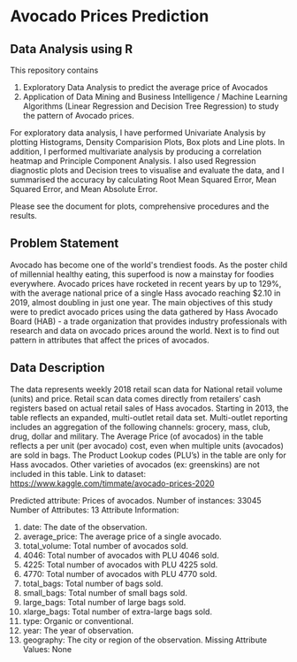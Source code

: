 # Avocado Prices Prediction

## Data Analysis using R

This repository contains 
  1. Exploratory Data Analysis to predict the average price of Avocados
  2. Application of Data Mining and Business Intelligence / Machine Learning Algorithms (Linear Regression and Decision Tree Regression) to study the pattern of Avocado prices.
  
For exploratory data analysis, I have performed Univariate Analysis by plotting Histograms, Density Comparision Plots, Box plots and Line plots. In addition, I performed multivariate analysis by producing a correlation heatmap and Principle Component Analysis. I also used Regression diagnostic plots and Decision trees to visualise and evaluate the data, and I summarised the accuracy by calculating Root Mean Squared Error, Mean Squared Error, and Mean Absolute Error. 

Please see the document for plots, comprehensive procedures and the results. 

## Problem Statement
Avocado has become one of the world's trendiest foods. As the poster child of millennial healthy eating, this superfood is now a mainstay for foodies everywhere. Avocado prices have rocketed in recent years by up to 129%, with the average national price of a single Hass avocado reaching $2.10 in 2019, almost doubling in just one year. The main objectives of this study were to predict avocado prices using the data gathered by Hass Avocado Board (HAB) - a trade organization that provides industry professionals with research and data on avocado prices around the world. Next is to find out pattern in attributes that affect the prices of avocados. 

## Data Description
The data represents weekly 2018 retail scan data for National retail volume (units) and price. Retail scan data comes directly from retailers’ cash registers based on actual retail sales of Hass avocados. Starting in 2013, the table reflects an expanded, multi-outlet retail data set. Multi-outlet reporting includes an aggregation of the following channels: grocery, mass, club, drug, dollar and military. The Average Price (of avocados) in the table reflects a per unit (per avocado) cost, even when multiple units (avocados) are sold in bags. The Product Lookup codes (PLU’s) in the table are only for Hass avocados. Other varieties of avocados (ex: greenskins) are not included in this table.
Link to dataset: https://www.kaggle.com/timmate/avocado-prices-2020

Predicted attribute: Prices of avocados.
Number of instances: 33045
Number of Attributes: 13
Attribute Information:
  1.	date: The date of the observation.
  2.	average_price: The average price of a single avocado.
  3.	total_volume: Total number of avocados sold.
  4.	4046: Total number of avocados with PLU 4046 sold.
  5.	4225: Total number of avocados with PLU 4225 sold.
  6.	4770: Total number of avocados with PLU 4770 sold.
  7.	total_bags: Total number of bags sold.
  8.	small_bags: Total number of small bags sold.
  9.	large_bags: Total number of large bags sold.
  10.	xlarge_bags: Total number of extra-large bags sold.
  11.	type: Organic or conventional.
  12.	year: The year of observation.
  13.	geography: The city or region of the observation.
  Missing Attribute Values: None
